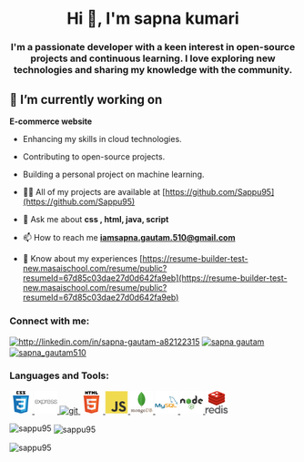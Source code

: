 <h1 align="center">Hi 👋, I'm sapna kumari</h1>
<h3 align="center">I'm a passionate developer with a keen interest in open-source projects and continuous learning. I love exploring new technologies and sharing my knowledge with the community. </h3>


## 🔭 I’m currently working on
 **E-commerce website**
- Enhancing my skills in cloud technologies.
- Contributing to open-source projects.
- Building a personal project on machine learning.

- 👨‍💻 All of my projects are available at [https://github.com/Sappu95](https://github.com/Sappu95)

- 💬 Ask me about **css ,  html, java,  script**

- 📫 How to reach me **iamsapna.gautam.510@gmail.com**

- 📄 Know about my experiences [https://resume-builder-test-new.masaischool.com/resume/public?resumeId=67d85c03dae27d0d642fa9eb](https://resume-builder-test-new.masaischool.com/resume/public?resumeId=67d85c03dae27d0d642fa9eb)

<h3 align="left">Connect with me:</h3>
<p align="left">
<a href="https://linkedin.com/in/http://linkedin.com/in/sapna-gautam-a82122315" target="blank"><img align="center" src="https://raw.githubusercontent.com/rahuldkjain/github-profile-readme-generator/master/src/images/icons/Social/linked-in-alt.svg" alt="http://linkedin.com/in/sapna-gautam-a82122315" height="30" width="40" /></a>
<a href="https://fb.com/sapna gautam" target="blank"><img align="center" src="https://raw.githubusercontent.com/rahuldkjain/github-profile-readme-generator/master/src/images/icons/Social/facebook.svg" alt="sapna gautam" height="30" width="40" /></a>
<a href="https://instagram.com/sapna_gautam510" target="blank"><img align="center" src="https://raw.githubusercontent.com/rahuldkjain/github-profile-readme-generator/master/src/images/icons/Social/instagram.svg" alt="sapna_gautam510" height="30" width="40" /></a>
</p>

<h3 align="left">Languages and Tools:</h3>
<p align="left"> <a href="https://www.w3schools.com/css/" target="_blank" rel="noreferrer"> <img src="https://raw.githubusercontent.com/devicons/devicon/master/icons/css3/css3-original-wordmark.svg" alt="css3" width="40" height="40"/> </a>  
  <a href="https://expressjs.com" target="_blank" rel="noreferrer"> <img src="https://raw.githubusercontent.com/devicons/devicon/master/icons/express/express-original-wordmark.svg" alt="express" width="40" height="40"/> </a>    
  <a href="https://git-scm.com/" target="_blank" rel="noreferrer"> <img src="https://www.vectorlogo.zone/logos/git-scm/git-scm-icon.svg" alt="git" width="40" height="40"/> </a>     <a href="https://www.w3.org/html/" target="_blank" rel="noreferrer"> <img src="https://raw.githubusercontent.com/devicons/devicon/master/icons/html5/html5-original-wordmark.svg" alt="html5" width="40" height="40"/> </a>
  <a href="https://developer.mozilla.org/en-US/docs/Web/JavaScript" target="_blank" rel="noreferrer"> <img src="https://raw.githubusercontent.com/devicons/devicon/master/icons/javascript/javascript-original.svg" alt="javascript" width="40" height="40"/> </a> <a href="https://www.mongodb.com/" target="_blank" rel="noreferrer"> <img src="https://raw.githubusercontent.com/devicons/devicon/master/icons/mongodb/mongodb-original-wordmark.svg" alt="mongodb" width="40" height="40"/> </a> <a href="https://www.mysql.com/" target="_blank" rel="noreferrer"> <img src="https://raw.githubusercontent.com/devicons/devicon/master/icons/mysql/mysql-original-wordmark.svg" alt="mysql" width="40" height="40"/> </a> <a href="https://nodejs.org" target="_blank" rel="noreferrer"> <img src="https://raw.githubusercontent.com/devicons/devicon/master/icons/nodejs/nodejs-original-wordmark.svg" alt="nodejs" width="40" height="40"/> </a> <a href="https://redis.io" target="_blank" rel="noreferrer"> <img src="https://raw.githubusercontent.com/devicons/devicon/master/icons/redis/redis-original-wordmark.svg" alt="redis" width="40" height="40"/> </a> </p>

<p><img align="left" src="https://github-readme-stats.vercel.app/api/top-langs?username=sappu95&show_icons=true&locale=en&layout=compact" alt="sappu95" /></p>

<p>&nbsp;<img align="center" src="https://github-readme-stats.vercel.app/api?username=sappu95&show_icons=true&locale=en" alt="sappu95" /></p>

<p><img align="center" src="https://github-readme-streak-stats.herokuapp.com/?user=sappu95&" alt="sappu95" /></p>


